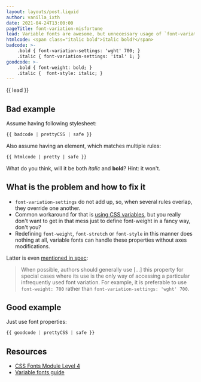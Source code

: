 ```yaml
---
layout: layouts/post.liquid
author: vanilla_ixth
date: 2021-04-24T13:00:00
pageTitle: font-variation-misfortune
lead: Variable fonts are awesome, but unnecessary usage of `font-variation-settings` will eventually break your styles.
htmlcode: <span class="italic bold">italic bold?</span>
badcode: >-
    .bold { font-variation-settings: 'wght' 700; }
    .italic { font-variation-settings: 'ital' 1; }
goodcode: >-
    .bold { font-weight: bold; }
    .italic {  font-style: italic; }
---
```


<div class='article-section'>

{{ lead }}

## Bad example

Assume having following stylesheet:

```css
{{ badcode | prettyCSS | safe }}
```

Also assume having an element, which matches multiple rules:
```html
{{ htmlcode | pretty | safe }}
```

What do you think, will it be both _italic_ and __bold__? Hint: it won't.

</div>

<div class='article-section list-section'>

## What is the problem and how to fix it

- `font-variation-settings` do not add up, so, when several rules overlap, they override one another.
- Common workaround for that is [using CSS variables](https://developer.mozilla.org/en-US/docs/Web/CSS/CSS_Fonts/Variable_Fonts_Guide#notes), but you really don't want to get in that mess just to define font-weight in a fancy way, don't you?
- Redefining `font-weight`, `font-stretch` or `font-style` in this manner does nothing at all, variable fonts can handle these properties without axes modifications. 
  
Latter is even [mentioned in spec](https://www.w3.org/TR/css-fonts-4/#font-variation-settings-def):
> When possible, authors should generally use […] this property for special cases where its use is the only way of accessing a particular infrequently used font variation. For example, it is preferable to use `font-weight: 700` rather than `font-variation-settings: 'wght' 700`.
</div>

<div class='article-section'>

## Good example

Just use font properties:

```css
{{ goodcode | prettyCSS | safe }}
```
</div>

<div class='article-section resources-section'>

## Resources
- [CSS Fonts Module Level 4](https://www.w3.org/TR/css-fonts-4/#font-variation-settings-def)
- [Variable fonts guide](https://developer.mozilla.org/en-US/docs/Web/CSS/CSS_Fonts/Variable_Fonts_Guide)
</div>
